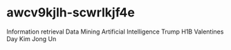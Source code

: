 # awcv9kjlh-scwrlkjf4e
Information retrieval
Data Mining
Artificial Intelligence
Trump
H1B
Valentines Day
Kim Jong Un
